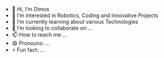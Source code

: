 - 👋 Hi, I’m Dimos
- 👀 I’m interested in Robotics, Coding and Innovative Projects
- 🌱 I’m currently learning about various Technologies
- 💞️ I’m looking to collaborate on ...
- 📫 How to reach me ...
- 😄 Pronouns: ...
- ⚡ Fun fact: ...

<!---
DrDimos95/DrDimos95 is a ✨ special ✨ repository because its `README.md` (this file) appears on your GitHub profile.
You can click the Preview link to take a look at your changes.
--->
